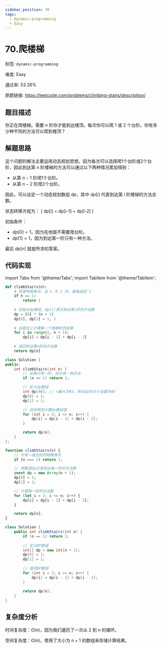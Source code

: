 ```yaml
---
sidebar_position: 70
tags:
  - dynamic-programming
  - Easy
---
```


# 70.爬楼梯

标签: `dynamic-programming`

难度: Easy

通过率: 53.26%

原题链接: https://leetcode.com/problems/climbing-stairs/description/

## 题目描述
你正在爬楼梯。需要 $n$ 阶你才能到达楼顶。每次你可以爬 1 或 2 个台阶。你有多少种不同的方法可以爬到楼顶？

## 解题思路
这个问题的解法主要运用动态规划思想。因为每次可以选择爬1个台阶或2个台阶，因此到达第 $n$ 阶楼梯的方法可以通过以下两种情况累加得到：
- 从第 $n-1$ 阶爬1个台阶。
- 从第 $n-2$ 阶爬2个台阶。

因此，可以设定一个动态规划数组 $dp$，其中 $dp[i]$ 代表到达第 $i$ 阶楼梯的方法总数。

状态转移方程为：
\[ dp[i] = dp[i-1] + dp[i-2] \]

初始条件：
- $dp[0] = 1$，因为在地面不需要爬台阶。
- $dp[1] = 1$，因为到达第一阶只有一种方法。

最后 $dp[n]$ 就是所求的答案。

## 代码实现
import Tabs from '@theme/Tabs';
import TabItem from '@theme/TabItem';

<Tabs>
<TabItem value="python" label="Python">

```python
def climbStairs(n):
    # 处理特殊情况，当 n 为 1 时，直接返回 1
    if n == 1:
        return 1
    
    # 初始化dp数组，dp[i]表示到达第i阶的方法数
    dp = [0] * (n + 1)
    dp[0], dp[1] = 1, 1
    
    # 自底向上计算每一个楼梯阶的结果
    for i in range(2, n + 1):
        dp[i] = dp[i - 1] + dp[i - 2]
    
    # 返回到达第n阶的方法数
    return dp[n]
```

</TabItem>
<TabItem value="cpp" label="C++">

```cpp
class Solution {
public:
    int climbStairs(int n) {
        // 如果只有一阶，则只有一种方法
        if (n == 1) return 1;

        // 定义dp数组
        int dp[46]; // n最大为45，所以dp的大小设置为46
        dp[0] = 1;
        dp[1] = 1;

        // 动态规划计算dp数组值
        for (int i = 2; i <= n; i++) {
            dp[i] = dp[i - 1] + dp[i - 2];
        }

        return dp[n];
    }
};
```

</TabItem>
<TabItem value="javascript" label="JavaScript">

```javascript
function climbStairs(n) {
    // 只有一级台阶的特殊情况
    if (n === 1) return 1;

    // 用数组dp记录到达每一阶的方法数
    const dp = new Array(n + 1);
    dp[0] = 1;
    dp[1] = 1;

    // 计算每一阶的方法数
    for (let i = 2; i <= n; i++) {
        dp[i] = dp[i - 1] + dp[i - 2];
    }

    return dp[n];
}
```

</TabItem>
<TabItem value="java" label="Java">

```java
class Solution {
    public int climbStairs(int n) {
        if (n == 1) return 1;
        
        // 定义DP数组
        int[] dp = new int[n + 1];
        dp[0] = 1;
        dp[1] = 1;
        
        // 填充DP数组
        for (int i = 2; i <= n; i++) {
            dp[i] = dp[i - 1] + dp[i - 2];
        }
        
        return dp[n];
    }
}
```

</TabItem>
</Tabs>

## 复杂度分析
时间复杂度：$O(n)$，因为我们遍历了一次从 $2$ 到 $n$ 的循环。  

空间复杂度：$O(n)$，使用了大小为 $n+1$ 的数组来存储计算结果。
